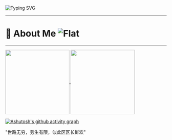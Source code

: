 ![Typing SVG](https://readme-typing-svg.demolab.com/?lines=Hello!;你好！)

---
# 🌟 About Me ![Flat](https://komarev.com/ghpvc/?username=wangxz01&style=flat-square)  



---

<a href="https://github.com/anuraghazra/convoychat">
  <img height=200 align="center" src="https://github-readme-stats.vercel.app/api/top-langs?username=wangxz01&layout=compact&langs_count=8&card_width=340" />
</a>
<a href="https://github.com/anuraghazra/github-readme-stats">
  <img height=200 align="center" src="https://github-readme-stats.vercel.app/api?username=wangxz01&rank_icon=percentile" />
</a>

[![Ashutosh's github activity graph](https://github-readme-activity-graph.vercel.app/graph?username=wangxz01&bg_color=ffffff&color=708090&line=24292e&point=24292e&area=true&border_color=ffffff&days=28)](https://github.com/ashutosh00710/github-readme-activity-graph)

"世路无穷，劳生有限，似此区区长鲜欢"
